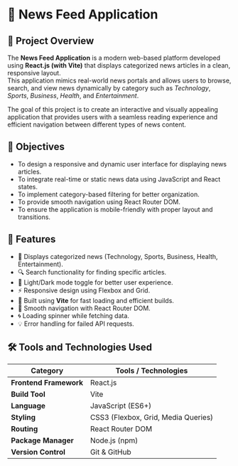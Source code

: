 # 📰 News Feed Application

## 📘 Project Overview
The **News Feed Application** is a modern web-based platform developed using **React.js (with Vite)** that displays categorized news articles in a clean, responsive layout.  
This application mimics real-world news portals and allows users to browse, search, and view news dynamically by category such as *Technology*, *Sports*, *Business*, *Health*, and *Entertainment*.

The goal of this project is to create an interactive and visually appealing application that provides users with a seamless reading experience and efficient navigation between different types of news content.


## 🎯 Objectives
- To design a responsive and dynamic user interface for displaying news articles.  
- To integrate real-time or static news data using JavaScript and React states.  
- To implement category-based filtering for better organization.  
- To provide smooth navigation using React Router DOM.  
- To ensure the application is mobile-friendly with proper layout and transitions.


## 🧩 Features
- 📰 Displays categorized news (Technology, Sports, Business, Health, Entertainment).
- 🔍 Search functionality for finding specific articles.
- 🌙 Light/Dark mode toggle for better user experience.
- ⚡ Responsive design using Flexbox and Grid.
- 🚀 Built using **Vite** for fast loading and efficient builds.
- 🧭 Smooth navigation with React Router DOM.
- 🌀 Loading spinner while fetching data.
- 💡 Error handling for failed API requests.


## 🛠️ Tools and Technologies Used

| Category | Tools / Technologies |
|-----------|----------------------|
| **Frontend Framework** | React.js |
| **Build Tool** | Vite |
| **Language** | JavaScript (ES6+) |
| **Styling** | CSS3 (Flexbox, Grid, Media Queries) |
| **Routing** | React Router DOM |
| **Package Manager** | Node.js (npm) |
| **Version Control** | Git & GitHub |
